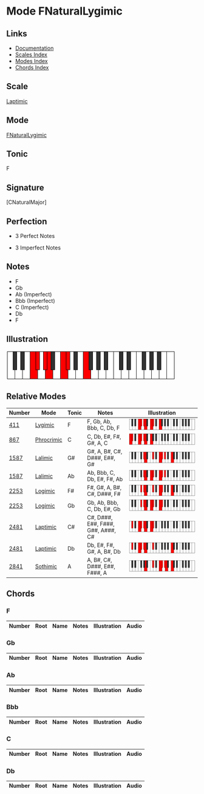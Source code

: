# Mode FNaturalLygimic

## Links

- [Documentation](index.md)
- [Scales Index](Scales.md)
- [Modes Index](Modes.md)
- [Chords Index](Chords.md)

## Scale

[Laptimic](ScaleLaptimic.md)

## Mode

[FNaturalLygimic](ModeFNaturalLygimic.md)

## Tonic

F

## Signature

[CNaturalMajor]

## Perfection

 - 3 Perfect Notes

 - 3 Imperfect Notes

## Notes

- F
- Gb
- Ab (Imperfect)
- Bbb (Imperfect)
- C (Imperfect)
- Db
- F

## Illustration

![FNaturalLygimic](ModeFNaturalLygimic.png)

## Relative Modes

| Number | Mode | Tonic | Notes | Illustration |
|--------|------|-------|-------|--------------|
| [411](https://ianring.com/musictheory/scales/411) | [Lygimic](ModeLygimic.md) | F | F, Gb, Ab, Bbb, C, Db, F | ![FNaturalLygimic](ModeFNaturalLygimic.png) |
| [867](https://ianring.com/musictheory/scales/867) | [Phrocrimic](ModePhrocrimic.md) | C | C, Db, E#, F#, G#, A, C | ![CNaturalPhrocrimic](ModeCNaturalPhrocrimic.png) |
| [1587](https://ianring.com/musictheory/scales/1587) | [Lalimic](ModeLalimic.md) | G# | G#, A, B#, C#, D###, E##, G# | ![GSharpLalimic](ModeGSharpLalimic.png) |
| [1587](https://ianring.com/musictheory/scales/1587) | [Lalimic](ModeLalimic.md) | Ab | Ab, Bbb, C, Db, E#, F#, Ab | ![AFlatLalimic](ModeAFlatLalimic.png) |
| [2253](https://ianring.com/musictheory/scales/2253) | [Logimic](ModeLogimic.md) | F# | F#, G#, A, B#, C#, D###, F# | ![FSharpLogimic](ModeFSharpLogimic.png) |
| [2253](https://ianring.com/musictheory/scales/2253) | [Logimic](ModeLogimic.md) | Gb | Gb, Ab, Bbb, C, Db, E#, Gb | ![GFlatLogimic](ModeGFlatLogimic.png) |
| [2481](https://ianring.com/musictheory/scales/2481) | [Laptimic](ModeLaptimic.md) | C# | C#, D###, E##, F###, G##, A###, C# | ![CSharpLaptimic](ModeCSharpLaptimic.png) |
| [2481](https://ianring.com/musictheory/scales/2481) | [Laptimic](ModeLaptimic.md) | Db | Db, E#, F#, G#, A, B#, Db | ![DFlatLaptimic](ModeDFlatLaptimic.png) |
| [2841](https://ianring.com/musictheory/scales/2841) | [Sothimic](ModeSothimic.md) | A | A, B#, C#, D###, E##, F###, A | ![ANaturalSothimic](ModeANaturalSothimic.png) |

## Chords

### F

| Number | Root | Name | Notes | Illustration | Audio |
|--------|------|------|-------|--------------|-------|

### Gb

| Number | Root | Name | Notes | Illustration | Audio |
|--------|------|------|-------|--------------|-------|

### Ab

| Number | Root | Name | Notes | Illustration | Audio |
|--------|------|------|-------|--------------|-------|

### Bbb

| Number | Root | Name | Notes | Illustration | Audio |
|--------|------|------|-------|--------------|-------|

### C

| Number | Root | Name | Notes | Illustration | Audio |
|--------|------|------|-------|--------------|-------|

### Db

| Number | Root | Name | Notes | Illustration | Audio |
|--------|------|------|-------|--------------|-------|

